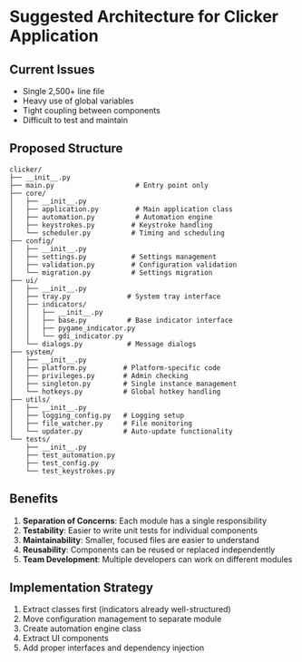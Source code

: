 # Suggested Architecture for Clicker Application

## Current Issues
- Single 2,500+ line file
- Heavy use of global variables
- Tight coupling between components
- Difficult to test and maintain

## Proposed Structure

```
clicker/
├── __init__.py
├── main.py                    # Entry point only
├── core/
│   ├── __init__.py
│   ├── application.py         # Main application class
│   ├── automation.py          # Automation engine
│   ├── keystrokes.py         # Keystroke handling
│   └── scheduler.py          # Timing and scheduling
├── config/
│   ├── __init__.py
│   ├── settings.py           # Settings management
│   ├── validation.py         # Configuration validation
│   └── migration.py          # Settings migration
├── ui/
│   ├── __init__.py
│   ├── tray.py              # System tray interface
│   ├── indicators/
│   │   ├── __init__.py
│   │   ├── base.py          # Base indicator interface
│   │   ├── pygame_indicator.py
│   │   └── gdi_indicator.py
│   └── dialogs.py           # Message dialogs
├── system/
│   ├── __init__.py
│   ├── platform.py         # Platform-specific code
│   ├── privileges.py       # Admin checking
│   ├── singleton.py        # Single instance management
│   └── hotkeys.py          # Global hotkey handling
├── utils/
│   ├── __init__.py
│   ├── logging_config.py   # Logging setup
│   ├── file_watcher.py     # File monitoring
│   └── updater.py          # Auto-update functionality
└── tests/
    ├── __init__.py
    ├── test_automation.py
    ├── test_config.py
    └── test_keystrokes.py
```

## Benefits
1. **Separation of Concerns**: Each module has a single responsibility
2. **Testability**: Easier to write unit tests for individual components
3. **Maintainability**: Smaller, focused files are easier to understand
4. **Reusability**: Components can be reused or replaced independently
5. **Team Development**: Multiple developers can work on different modules

## Implementation Strategy
1. Extract classes first (indicators already well-structured)
2. Move configuration management to separate module
3. Create automation engine class
4. Extract UI components
5. Add proper interfaces and dependency injection 